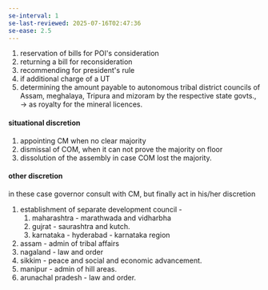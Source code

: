 ```yaml
---
se-interval: 1
se-last-reviewed: 2025-07-16T02:47:36
se-ease: 2.5
---
```

1. reservation of bills for POI's consideration
2. returning a bill for reconsideration
3. recommending for president's rule
4. if additional charge of a UT
5. determining the amount payable to autonomous tribal district councils of Assam, meghalaya, Tripura and  mizoram by the respective state govts., -> as royalty for the mineral licences.
#### situational discretion
1. appointing CM when no clear majority
2. dismissal of COM, when it can not prove the majority on floor
3. dissolution of the assembly in case COM lost the majority.
#### other discretion
in these case governor consult with CM, but finally act in his/her discretion
1. establishment of separate development council - 
	1. maharashtra  - marathwada and vidharbha
	2. gujrat - saurashtra and kutch.
	3. karnataka - hyderabad - karnataka region
2. assam - admin of tribal affairs
3. nagaland - law and order
4. sikkim - peace and social and economic advancement.
5. manipur - admin of hill areas.
6. arunachal pradesh - law and order.